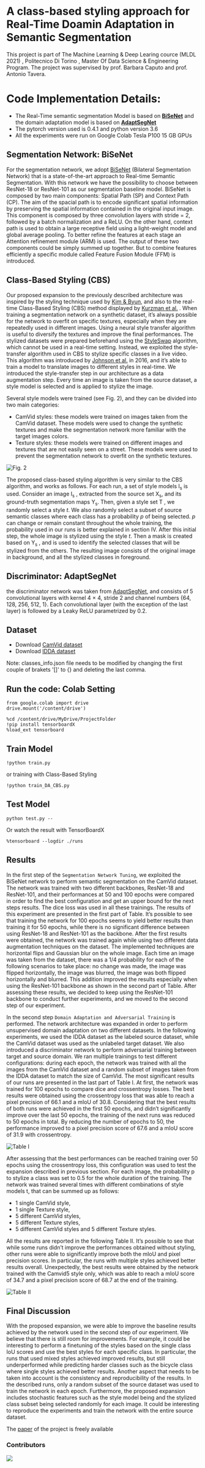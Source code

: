 # A class-based styling approach for Real-Time Doamin Adaptation in Semantic Segmentation
This project is part of The Machine Learning & Deep Learing cource (MLDL 2021) , Politecnico Di Torino , Master Of Data Science & Engineering Program. The project was supervised by prof. Barbara Caputo and prof. Antonio Tavera. 

# Code Implementation Details:
- The Real-Time semantic segmentation Model is based on [**BiSeNet**](https://github.com/MatteoM95/Real-time-Domain-Adaptation-in-Semantic-Segmentation/tree/MatteoBranch/Master%20code%20original/BiseNetv1-master) and the domain adaptation model is based on [**AdaptSegNet**](https://github.com/MatteoM95/Real-time-Domain-Adaptation-in-Semantic-Segmentation/tree/MatteoBranch/Master%20code%20original/AdaptSegNet-master)
- The pytorch version used is 0.4.1 and python version 3.6
- All the experiments were run on Google Colab Tesla P100 15 GB GPUs

## Segmentation Network: BiSeNet
For the segmentation network, we adopt [BiSeNet](https://arxiv.org/abs/1808.00897?context=cs) (Bilateral Segmentation Network) that
is a state-of-the-art approach to Real-time Semantic Segmentation. With this network we have the possibility to choose between ResNet-18 or ResNet-101 as our segmentation baseline model.
BiSeNet is composed by two main components: Spatial Path (SP) and Context Path (CP).
The aim of the spacial path is to encode significant spatial information by preserving the spatial information contained in the original input image. This component is composed by three convolution layers with stride = 2, followed by a batch normalization and a ReLU.
On the other hand, context path is used to obtain a large receptive field using a light-weight model and global average pooling. To better refine the features at each stage an Attention refinement module (ARM) is used.
The output of these two components could be simply summed up together. But to combine features efficiently a specific module called Feature Fusion Module (FFM) is introduced.

## Class-Based Styling (CBS)
Our proposed expansion to the previously described architecture was inspired by the styling technique used by [Kim & Byun](https://arxiv.org/abs/2003.00867), and also to the real-time Class-Based Styling (CBS) method displayed by [Kurzman et al.](https://arxiv.org/abs/1908.11525) . When training a segmentation network on a synthetic dataset, it’s always possible for the network to overfit on specific textures, especially when they are repeatedly used in different images. Using a neural style transfer algorithm is useful to diversify the textures and improve the final performances. The stylized datasets were prepared beforehand using the [StyleSwap](https://www.arxiv-vanity.com/papers/1612.04337/) algorithm, which cannot be used in a real-time setting. Instead, we exploited the style-transfer algorithm used in CBS to stylize specific classes in a live video. This algorithm was introduced by [Johnson et al.](https://arxiv.org/abs/1603.08155) in 2016, and it’s able to train a model to translate images to different styles in real-time. We introduced the style-transfer step in our architecture as a data augmentation step. Every time an image is taken from the source dataset, a style model is selected and is applied to stylize the image.

Several style models were trained (see Fig. 2), and they can be divided into two main categories:
- CamVid styles: these models were trained on images taken from the CamVid dataset. These models were used to change the synthetic textures and make the segmentation network more familiar with the target images colors.
- Texture styles: these models were trained on different images and textures that are not easily seen on a street. These models were used to prevent the segmentation network to overfit on the synthetic textures.


![Fig. 2](https://github.com/MatteoM95/Real-time-Domain-Adaptation-in-Semantic-Segmentation/blob/MatteoBranch/Images/style_recap.jpg "Fig. 2")


The proposed class-based styling algorithm is very similar to the CBS algorithm, and works as follows. For each run, a set of style models I<sub>s</sub> is used. Consider an image I<sub>s</sub> , extracted from the source set X<sub>s</sub>, and its ground-truth segmentation maps Y<sub>s</sub>. Then,
given a style set T , we randomly select a style *t*. We also randomly select a subset of source semantic classes where each
class has a probability *p* of being selected. *p* can change or remain constant throughout the whole training, the probability
used in our runs is better explained in section IV.
After this initial step, the whole image is stylized using the style *t*. Then a mask is created based on Y<sub>s</sub> , and is used to identify the selected classes that will be stylized from the others. The resulting image consists of the original image in background, and all the stylized classes in foreground.

## Discriminator: AdaptSegNet
the discriminator network was taken from [AdaptSegNet](https://arxiv.org/abs/1802.10349), and consists of 5 convolutional layers with kernel
4 × 4, stride 2 and channel numbers {64, 128, 256, 512, 1}. Each convolutional layer (with the exception of the last layer) is followed by a Leaky ReLU parametrized by 0.2.

## Dataset  
- Download [CamVid dataset](https://github.com/MatteoM95/Real-time-Domain-Adaptation-in-Semantic-Segmentation/tree/MatteoBranch/Datasets/CamVid)
- Download [IDDA dataset](https://github.com/MatteoM95/Real-time-Domain-Adaptation-in-Semantic-Segmentation/tree/MatteoBranch/Datasets/IDDA)

Note: classes_info.json file needs to be modified by changing the first couple of brakets '[]' to {} and deleting the last comma.

## Run the code: Colab Setting
```
from google.colab import drive
drive.mount('/content/drive')

%cd /content/drive/MyDrive/ProjectFolder
!pip install tensorboardX
%load_ext tensorboard
```
## Train Model
```
!python train.py
```  
or training with Class-Based Styling 
```
!python train_DA_CBS.py
``` 

## Test Model
```
python test.py --
```
Or watch the result with TensorBoardX
```
%tensorboard --logdir ./runs
```

## Results
In the first step of the `Segmentation Network Tuning`, we exploited the BiSeNet network to perform semantic segmentation on the CamVid dataset. The network was trained with two different backbones, ResNet-18 and ResNet-101, and their performances at 50 and 100 epochs were compared in order to find the best configuration and get an upper bound for the next steps results. The dice loss was used in all these trainings. The results of this experiment are presented in the first part of Table. It’s possible to see that training the network for 100 epochs seems to yield better results than training it for 50 epochs, while there is no
significant difference between using ResNet-18 and ResNet-101 as the backbone. After the first results were obtained, the network was trained
again while using two different data augmentation techniques on the dataset. The implemented techniques are horizontal flips and Gaussian blur on the whole image. Each time an image was taken from the dataset, there was a 1/4 probability for each of the following scenarios to take place: no change
was made, the image was flipped horizontally, the image was blurred, the image was both flipped horizontally and blurred.
This addition improved the results especially when using the ResNet-101 backbone as shown in the second part of Table. After assessing these results, we decided to keep using the ResNet-101 backbone to conduct further experiments, and we moved to the second step of our experiment.

In the second step `Domain Adaptation and Adversarial Training` is performed. The network architecture was expanded in order to perform unsupervised domain adaptation on two different datasets. In the following experiments, we used the IDDA dataset as the labeled source dataset, while the CamVid dataset was used as the unlabeled target dataset. We also introduced a discriminator network to perform adversarial training between target and source domain.
We ran multiple trainings to test different configurations: during each epoch, the network was trained with all the images from the CamVid dataset and a random subset of images taken from the IDDA dataset to match the size of CamVid. The most significant results of our runs are presented in the last part of Table I.
At first, the network was trained for 100 epochs to compare dice and crossentropy losses. The best results were obtained using the crossentropy loss that was able to reach a pixel precision of 66.1 and a mIoU of 30.8. Considering that the best results of both runs were achieved in the first 50 epochs, and didn’t significantly improve over the last 50 epochs, the training of the next runs was reduced to 50 epochs in total.
By reducing the number of epochs to 50, the performance improved to a pixel precision score of 67.6 and a mIoU score of 31.9 with crossentropy.

![Table I](https://github.com/MatteoM95/Real-time-Domain-Adaptation-in-Semantic-Segmentation/blob/MatteoBranch/Images/TableI.png "Table I")

After assessing that the best performances can be reached training over 50 epochs using the crossentropy loss, this configuration was used to test the expansion described in previous section.
For each image, the probability p to stylize a class was set to 0.5 for the whole duration of the training. The network was trained several times with different combinations of style models t, that can be summed up as follows:
- 1 single CamVid style,
- 1 single Texture style,
- 5 different CamVid styles,
- 5 different Texture styles,
- 5 different CamVid styles and 5 different Texture styles.

All the results are reported in the following Table II. It’s possible to see that while some runs didn’t improve the performances obtained without styling, other runs were able to significantly improve both the mIoU and pixel precision scores. In particular, the runs with multiple styles achieved better results overall. Unexpectedly, the best results were obtained by the network trained with the Camvid5 style only, which was able to reach a mIoU
score of 34.7 and a pixel precision score of 68.7 at the end of the training.

![Table II](https://github.com/MatteoM95/Real-time-Domain-Adaptation-in-Semantic-Segmentation/blob/MatteoBranch/Images/TableII.png "Table II")

## Final Discussion
With the proposed expansion, we were able to improve the baseline results achieved by the network used in the second step of our experiment. We believe that there is still room for improvements. For example, it could be interesting to perform a finetuning of the styles based on the single class IoU scores and use the best styles for each specific class. In particular, the runs that used mixed styles achieved improved results, but still underperformed while predicting harder classes such as the bicycle class where single styles achieved better results.
Another aspect that needs to be taken into account is the consistency and reproducibility of the results. In the described runs, only a random subset of the source dataset was used to train the network in each epoch. Furthermore, the proposed expansion includes stochastic features such as the style model
being and the stylized class subset being selected randomly for each image. It could be interesting to reproduce the experiments and train the network with the entire source dataset.

The [paper](https://github.com/MatteoM95/Real-time-Domain-Adaptation-in-Semantic-Segmentation/blob/MatteoBranch/Report_Real%20time%20Domain%20Adaptation%20in%20Semantic%20Segmentation.pdf) of the project is freely available

<a name="contributors" />

### Contributors

<a href="https://github.com/Gabrysse/CBS-realtimeDA-semSeg/graphs/contributors">
  <img src="https://contrib.rocks/image?repo=Gabrysse/CBS-realtimeDA-semSeg" />
</a>
